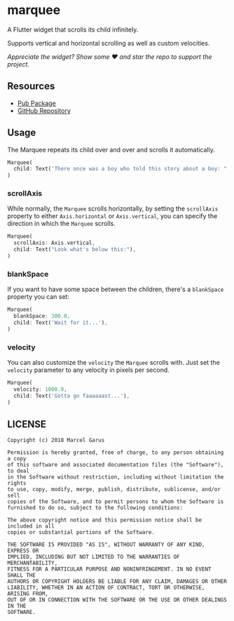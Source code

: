 # marquee

A Flutter widget that scrolls its child infinitely.

Supports vertical and horizontal scrolling as well as custom velocities.

*Appreciate the widget? Show some ❤️ and star the repo to support the project.*

## Resources

- [Pub Package](https://pub.dartlang.org/packages/marquee)
- [GitHub Repository](https://github.com/marcelgarus/marquee)

## Usage

The Marquee repeats its child over and over and scrolls it automatically.

```dart
Marquee(
  child: Text('There once was a boy who told this story about a boy: "'),
)
```

### scrollAxis

While normally, the `Marquee` scrolls horizontally, by setting the `scrollAxis`
property to either `Axis.horizontal` or `Axis.vertical`, you can specify the
direction in which the `Marquee` scrolls.

```dart
Marquee(
  scrollAxis: Axis.vertical,
  child: Text("Look what's below this:"),
)
```

### blankSpace

If you want to have some space between the children, there's a `blankSpace`
property you can set:

```dart
Marquee(
  blankSpace: 300.0,
  child: Text('Wait for it...'),
)
```

### velocity

You can also customize the `velocity` the `Marquee` scrolls with. Just set the
`velocity` parameter to any velocity in pixels per second.

```dart
Marquee(
  velocity: 1000.0,
  child: Text('Gotta go faaaaaast...'),
)
```

## LICENSE

```
Copyright (c) 2018 Marcel Garus

Permission is hereby granted, free of charge, to any person obtaining a copy
of this software and associated documentation files (the "Software"), to deal
in the Software without restriction, including without limitation the rights
to use, copy, modify, merge, publish, distribute, sublicense, and/or sell
copies of the Software, and to permit persons to whom the Software is
furnished to do so, subject to the following conditions:

The above copyright notice and this permission notice shall be included in all
copies or substantial portions of the Software.

THE SOFTWARE IS PROVIDED "AS IS", WITHOUT WARRANTY OF ANY KIND, EXPRESS OR
IMPLIED, INCLUDING BUT NOT LIMITED TO THE WARRANTIES OF MERCHANTABILITY,
FITNESS FOR A PARTICULAR PURPOSE AND NONINFRINGEMENT. IN NO EVENT SHALL THE
AUTHORS OR COPYRIGHT HOLDERS BE LIABLE FOR ANY CLAIM, DAMAGES OR OTHER
LIABILITY, WHETHER IN AN ACTION OF CONTRACT, TORT OR OTHERWISE, ARISING FROM,
OUT OF OR IN CONNECTION WITH THE SOFTWARE OR THE USE OR OTHER DEALINGS IN THE
SOFTWARE.
```
